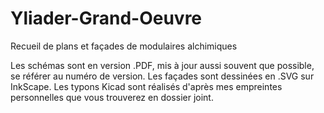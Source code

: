 # Yliader-Grand-Oeuvre
Recueil de plans et façades de modulaires alchimiques

Les schémas sont en version .PDF, mis à jour aussi souvent que possible, se référer au numéro de version.
Les façades sont dessinées en .SVG sur InkScape.
Les typons Kicad sont réalisés d'après mes empreintes personnelles que vous trouverez en dossier joint.
